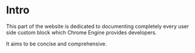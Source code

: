 # Intro

This part of the website is dedicated to documenting completely every user side custom block which Chrome Engine provides developers.

It aims to be concise and comprehensive.